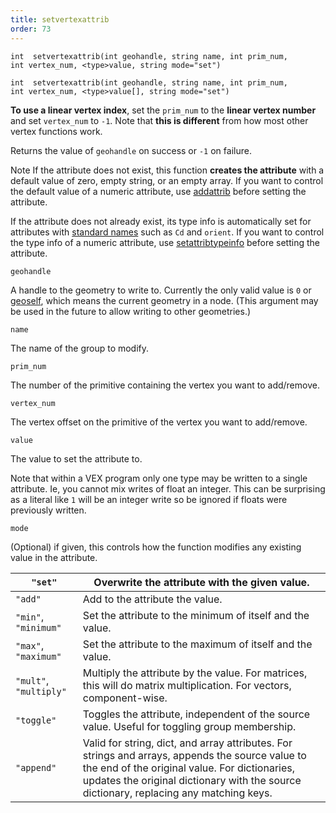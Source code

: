 ```yaml
---
title: setvertexattrib
order: 73
---
```

`int  setvertexattrib(int geohandle, string name, int prim_num, int vertex_num, <type>value, string mode="set")`

`int  setvertexattrib(int geohandle, string name, int prim_num, int vertex_num, <type>value[], string mode="set")`

**To use a linear vertex index**, set the `prim_num` to the **linear vertex number** and set `vertex_num` to `-1`. Note that **this is different** from how most other vertex functions work.

Returns the value of `geohandle` on success or `-1` on failure.

Note
If the attribute does not exist, this function **creates the attribute** with a default value of zero, empty string, or an empty array.
If you want to control the default value of a numeric attribute, use [addattrib](./addattrib "Adds an attribute to a geometry.") before setting the attribute.

If the attribute does not already exist, its type info is automatically set for attributes with [standard names](../snippets.html#known) such as `Cd` and `orient`.
If you want to control the type info of a numeric attribute, use [setattribtypeinfo](./setattribtypeinfo "Sets the meaning of an attribute in geometry.") before setting the attribute.

`geohandle`

A handle to the geometry to write to. Currently the only valid value is `0` or [geoself](../geometry/geoself "Returns a handle to the current geometry."), which means the current geometry in a node. (This argument may be used in the future to allow writing to other geometries.)

`name`

The name of the group to modify.

`prim_num`

The number of the primitive containing the vertex you want to add/remove.

`vertex_num`

The vertex offset on the primitive of the vertex you want to add/remove.

`value`

The value to set the attribute to.

Note that within a VEX program only one type may be written to a single attribute. Ie, you cannot mix writes of float an integer. This can be surprising as a literal like `1` will be an integer write so be ignored if floats were previously written.

`mode`

(Optional) if given, this controls how the function modifies any existing value in the attribute.

| `"set"` | Overwrite the attribute with the given value. |
| --- | --- |
| `"add"` | Add to the attribute the value. |
| `"min"`, `"minimum"` | Set the attribute to the minimum of itself and the value. |
| `"max"`, `"maximum"` | Set the attribute to the maximum of itself and the value. |
| `"mult"`, `"multiply"` | Multiply the attribute by the value. For matrices, this will do matrix multiplication. For vectors, component-wise. |
| `"toggle"` | Toggles the attribute, independent of the source value. Useful for toggling group membership. |
| `"append"` | Valid for string, dict, and array attributes. For strings and  arrays, appends the source value to the end of the original  value. For dictionaries, updates the original dictionary with  the source dictionary, replacing any matching keys. |
